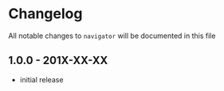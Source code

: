 # Changelog

All notable changes to `navigator` will be documented in this file

## 1.0.0 - 201X-XX-XX

- initial release
